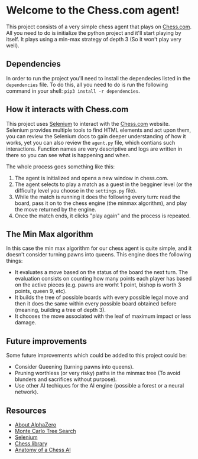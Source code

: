 # Welcome to the Chess.com agent!

This project consists of a very simple chess agent that plays on [Chess.com](chess.com). All you need to do is initialize the python project and it'll start playing by itself. It plays using a min-max strategy of depth 3 (So it won't play very well).

## Dependencies

In order to run the project you'll need to install the dependecies listed in the `dependencies` file. To do this, all you need to do is run the following command in your shell: `pip3 install -r dependencies`.

## How it interacts with Chess.com

This project uses [Selenium](https://www.selenium.dev) to interact with the [Chess.com](chess.com) website. Selenium provides multiple tools to find HTML elements and act upon them, you can review the Selenium docs to gain deeper understanding of how it works, yet you can also review the `agent.py` file, which contians such interactions. Function names are very descriptive and logs are written in there so you can see what is happening and when.

The whole process goes something like this:

1. The agent is initialized and opens a new window in chess.com.
2. The agent selects to play a match as a guest in the begginer level (or the difficulty level you choose in the `settings.py` file).
3. While the match is running it does the following every turn: read the board, pass it on to the chess engine (the minmax algorithm), and play the move returned by the engine.
4. Once the match ends, it clicks "play again" and the process is repeated.

## The Min Max algorithm

In this case the min max algorithm for our chess agent is quite simple, and it doesn't consider turning pawns into queens.
This engine does the following things:

- It evaluates a move based on the status of the board the next turn. The evaluation consists on counting how many points each player has based on the active pieces (e.g. pawns are worht 1 point, bishop is worth 3 points, queen 9, etc).
- It builds the tree of possible boards with every possible legal move and then it does the same within every possible board obtained before (meaning, building a tree of depth 3).
- It chooses the move associated with the leaf of maximum impact or less damage.

## Future improvements

Some future improvements which could be added to this project could be:

- Consider Queening (turning pawns into queens).
- Pruning worthless (or very risky) paths in the minmax tree (To avoid blunders and sacrifices without purpose).
- Use other AI techiques for the AI engine (possible a forest or a neural network).

## Resources

- [About AlphaZero](https://towardsdatascience.com/alphazero-chess-how-it-works-what-sets-it-apart-and-what-it-can-tell-us-4ab3d2d08867#:~:text=In%20short%2C%20AlphaZero%20is%20a,the%20rules%20of%20said%20games)
- [Monte Carlo Tree Search](https://en.wikipedia.org/wiki/Monte_Carlo_tree_search)
- [Selenium](https://www.selenium.dev)
- [Chess library](https://pypi.org/project/chess/)
- [Anatomy of a Chess AI](https://medium.com/@SereneBiologist/the-anatomy-of-a-chess-ai-2087d0d565)